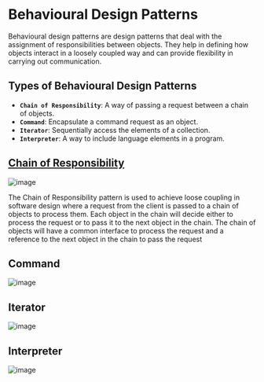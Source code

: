 # Behavioural Design Patterns
Behavioural design patterns are design patterns that deal with the assignment of responsibilities between objects. They help in defining how objects interact in a loosely coupled way and can provide flexibility in carrying out communication.

## Types of Behavioural Design Patterns
- **`Chain of Responsibility`**: A way of passing a request between a chain of objects.
- **`Command`**: Encapsulate a command request as an object.
- **`Iterator`**: Sequentially access the elements of a collection.
- **`Interpreter`**: A way to include language elements in a program.

## [Chain of Responsibility](https://refactoring.guru/design-patterns/chain-of-responsibility)
![image](https://github.com/ankush-003/learning-Design-patterns/assets/94037471/693dc613-c482-4077-9dc6-2eb3b2f32f69)

The Chain of Responsibility pattern is used to achieve loose coupling in software design where a request from the client is passed to a chain of objects to process them. Each object in the chain will decide either to process the request or to pass it to the next object in the chain. The chain of objects will have a common interface to process the request and a reference to the next object in the chain to pass the request


## Command
![image](https://github.com/ankush-003/learning-Design-patterns/assets/94037471/62e5fd05-efae-4052-a6c8-ca3069df19cb)


## Iterator
![image](https://github.com/ankush-003/learning-Design-patterns/assets/94037471/7935d115-2023-467a-9d90-ca78af8e6017)


## Interpreter
![image](https://github.com/ankush-003/learning-Design-patterns/assets/94037471/4333a659-eed5-4548-a9a7-623372b117b1)
